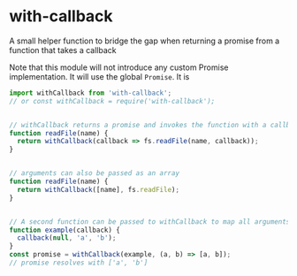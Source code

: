 # with-callback

A small helper function to bridge the gap when returning a promise from a function that takes a callback


Note that this module will not introduce any custom Promise implementation. It will use the global `Promise`. It is


```js
import withCallback from 'with-callback';
// or const withCallback = require('with-callback');


// withCallback returns a promise and invokes the function with a callback used to fulfill the promise
function readFile(name) {
  return withCallback(callback => fs.readFile(name, callback));
}


// arguments can also be passed as an array
function readFile(name) {
  return withCallback([name], fs.readFile);
}


// A second function can be passed to withCallback to map all arguments passed to the callback to a single value used to resolve the promise.
function example(callback) {
  callback(null, 'a', 'b');
}
const promise = withCallback(example, (a, b) => [a, b]);
// promise resolves with ['a', 'b']
```
